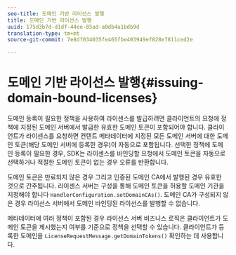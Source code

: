 ```yaml
---
seo-title: 도메인 기반 라이선스 발행
title: 도메인 기반 라이선스 발행
uuid: 175d3b7d-d1df-44ee-85ad-a0db4a1bdb9d
translation-type: tm+mt
source-git-commit: 7e8df034035fe465fbe403949ef828e7811ced2e

---
```



# 도메인 기반 라이선스 발행{#issuing-domain-bound-licenses}

도메인 등록이 필요한 정책을 사용하여 라이센스를 발급하려면 클라이언트의 요청에 정책에 지정된 도메인 서버에서 발급한 유효한 도메인 토큰이 포함되어야 합니다. 클라이언트가 라이센스를 요청하면 컨텐트 메타데이터에 지정된 모든 도메인 서버에 대한 도메인 토큰(해당 도메인 서버에 등록한 경우)이 자동으로 포함됩니다. 선택한 정책에 도메인 등록이 필요한 경우, SDK는 라이센스를 바인딩할 요청에서 도메인 토큰을 자동으로 선택하거나 적절한 도메인 토큰이 없는 경우 오류를 반환합니다.

도메인 토큰은 만료되지 않은 경우 그리고 인증된 도메인 CA에서 발행된 경우 유효한 것으로 간주됩니다. 라이센스 서버는 구성을 통해 도메인 토큰을 허용할 도메인 기관을 지정해야 합니다 `HandlerConfiguration.setDomainCAs()`. 도메인 CA가 구성되지 않은 경우 라이선스 서버에서 도메인 바인딩된 라이선스를 발행할 수 없습니다.

메타데이터에 여러 정책이 포함된 경우 라이선스 서버 비즈니스 로직은 클라이언트가 도메인 토큰을 제시했는지 여부를 기준으로 정책을 선택할 수 있습니다. 클라이언트가 등록한 도메인을 `LicenseRequestMessage.getDomainTokens()` 확인하는 데 사용합니다.
